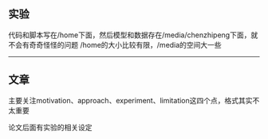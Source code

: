 ## 实验

代码和脚本写在/home下面，然后模型和数据存在/media/chenzhipeng下面，就不会有奇奇怪怪的问题
/home的大小比较有限，/media的空间大一些



---

## 文章

主要关注motivation、approach、experiment、limitation这四个点，格式其实不太重要

论文后面有实验的相关设定